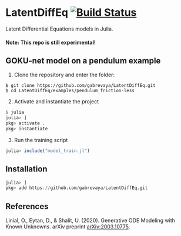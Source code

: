 # LatentDiffEq [![Build Status](https://api.travis-ci.com/gabrevaya/LatentDiffEq.svg?branch=master)](https://travis-ci.com/github/gabrevaya/LatentDiffEq)

Latent Differential Equations models in Julia.

#### Note: This repo is still experimental!

## GOKU-net model on a pendulum example
1. Clone the repository and enter the folder:
```
$ git clone https://github.com/gabrevaya/LatentDiffEq.git
$ cd LatentDiffEq/examples/pendulum_friction-less
```
2. Activate and instantiate the project
```julia
$ julia
julia> ]
pkg> activate .
pkg> instantiate
```
3. Run the training script
```julia
julia> include("model_train.jl")
```

## Installation

```julia
julia> ]
pkg> add https://github.com/gabrevaya/LatentDiffEq.git
```


## References

Linial, O., Eytan, D., & Shalit, U. (2020). Generative ODE Modeling with Known Unknowns. arXiv preprint [arXiv:2003.10775](https://arxiv.org/abs/2003.10775).
